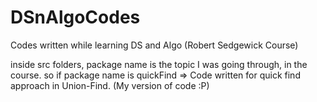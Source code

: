 # DSnAlgoCodes
Codes written while learning DS and Algo (Robert Sedgewick Course)

inside src folders, package name is the topic I was going through, in the course.
so if package name is quickFind => Code written for quick find approach in Union-Find. (My  version of code :P)

